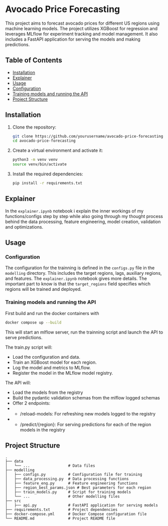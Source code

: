 # Avocado Price Forecasting

This project aims to forecast avocado prices for different US regions using machine learning models. The project utilizes XGBoost for regression and leverages MLflow for experiment tracking and model management. It also includes a FastAPI application for serving the models and making predictions.

## Table of Contents

- [Installation](#installation)
- [Explainer](#explainer)
- [Usage](#usage)
- [Configuration](#configuration)
- [Training models and running the API](#training-models)
- [Project Structure](#project-structure)

## Installation

1. Clone the repository:

   ```bash
   git clone https://github.com/yourusername/avocado-price-forecasting.git
   cd avocado-price-forecasting
   ```

2. Create a virtual environment and activate it:

   ```bash
   python3 -m venv venv
   source venv/bin/activate
   ```

3. Install the required dependencies:

   ```bash
   pip install -r requirements.txt
   ```

## Explainer
In the `explainer.ipynb` notebook i explain the inner workings of my functions/configs step by step while also going through my thought process behind the data processing, feature engineering, model creation, validation and optimizations.


## Usage

### Configuration

The configuration for the trainning is defined in the `configs.py` file in the `modelling` directory. This includes the target regions, lags, auxiliary regions, and features. The `explainer.ipynb` notebook gives more details. The important part to know is that the `target_regions` field specifies which regions will be trained and deployed.

### Training models and running the API

First build and run the docker containers with 

```bash
docker compose up --build
```

This will start an mlflow server, run the trainning script and launch the API to serve predictions.

The train.py script will:
- Load the configuration and data.
- Train an XGBoost model for each region.
- Log the model and metrics to MLflow.
- Register the model in the MLflow model registry.

The API will:
- Load the models from the registry
- Build the pydantic validation schemas from the mlflow logged schemas
- Offer 2 endpoints: 
- - /reload-models: For refreshing new models logged to the registry
- - /predict/{region}: For serving predictions for each of the region models in the registry

## Project Structure

```
.
├── data
│   └── ...                 # Data files
├── modelling
│   ├── configs.py          # Configuration file for training
│   ├── data_processing.py  # Data processing functions
│   ├── feature_eng.py      # Feature engineering functions
│   ├── region_best_params.json # Best parameters for each region
│   ├── train_models.py     # Script for training models
│   └── ...                 # Other modelling files
├── src
│   ├── api.py              # FastAPI application for serving models
├── requirements.txt        # Project dependencies
├── docker-compose.yml      # Docker Compose configuration file
└── README.md               # Project README file
```

